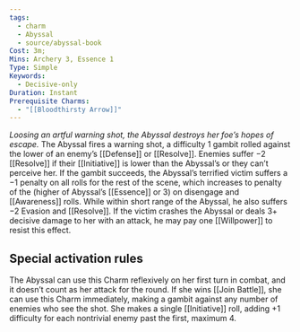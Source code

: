 ```yaml
---
tags:
  - charm
  - Abyssal
  - source/abyssal-book
Cost: 3m; 
Mins: Archery 3, Essence 1
Type: Simple
Keywords:
  - Decisive-only
Duration: Instant
Prerequisite Charms:
  - "[[Bloodthirsty Arrow]]"
---
```

*Loosing an artful warning shot, the Abyssal destroys her foe’s hopes of escape.*
The Abyssal fires a warning shot, a difficulty 1 gambit rolled against the lower of an enemy’s [[Defense]] or [[Resolve]]. Enemies suffer −2 [[Resolve]] if their [[Initiative]] is lower than the Abyssal’s or they can’t perceive her.
If the gambit succeeds, the Abyssal’s terrified victim suffers a −1 penalty on all rolls for the rest of the scene, which increases to penalty of the (higher of Abyssal’s [[Essence]] or 3) on disengage and [[Awareness]] rolls. While within short range of the Abyssal, he also suffers −2 Evasion and [[Resolve]].
If the victim crashes the Abyssal or deals 3+ decisive damage to her with an attack, he may pay one [[Willpower]] to resist this effect.
## Special activation rules
The Abyssal can use this Charm reflexively on her first turn in combat, and it doesn’t count as her attack for the round. If she wins [[Join Battle]], she can use this Charm immediately, making a gambit against any number of enemies who see the shot. She makes a single [[Initiative]] roll, adding +1 difficulty for each nontrivial enemy past the first, maximum 4.